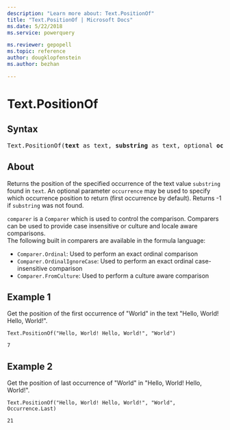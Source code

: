 ```yaml
---
description: "Learn more about: Text.PositionOf"
title: "Text.PositionOf | Microsoft Docs"
ms.date: 5/22/2018
ms.service: powerquery

ms.reviewer: gepopell
ms.topic: reference
author: dougklopfenstein
ms.author: bezhan

---
```

# Text.PositionOf

## Syntax

<pre>
Text.PositionOf(<b>text</b> as text, <b>substring</b> as text, optional <b>occurrence</b> as nullable number, optional <b>comparer</b> as nullable function) as any
</pre>

## About
Returns the position of the specified occurrence of the text value `substring` found in `text`. An optional parameter `occurrence` may be used to specify which occurrence position to return (first occurrence by default). Returns -1 if `substring` was not found. <div> `comparer` is a `Comparer` which is used to control the comparison. Comparers can be used to provide case insensitive or culture and locale aware comparisons. </div> <div> The following built in comparers are available in the formula language: </div> <ul> <li>`Comparer.Ordinal`: Used to perform an exact ordinal comparison</li> <li>`Comparer.OrdinalIgnoreCase`: Used to perform an exact ordinal case-insensitive comparison</li> <li> `Comparer.FromCulture`: Used to perform a culture aware comparison</li> </ul>

## Example 1
Get the position of the first occurrence of "World" in the text "Hello, World! Hello, World!".


```powerquery-m
Text.PositionOf("Hello, World! Hello, World!", "World")
```

`7`

## Example 2
Get the position of last occurrence of "World" in "Hello, World! Hello, World!".

```powerquery-m
Text.PositionOf("Hello, World! Hello, World!", "World", Occurrence.Last)
```

`21`
